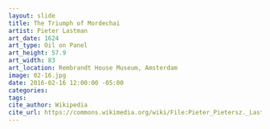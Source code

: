 ```yaml
---
layout: slide
title: The Triumph of Mordechai
artist: Pieter Lastman
art_date: 1624
art_type: Oil on Panel
art_height: 57.9
art_width: 83
art_location: Rembrandt House Museum, Amsterdam
image: 02-16.jpg
date: 2016-02-16 12:00:00 -05:00
categories:
tags:
cite_author: Wikipedia
cite_url: https://commons.wikimedia.org/wiki/File:Pieter_Pietersz._Lastman_-_The_Triumph_of_Mordechai.jpg
---
```

